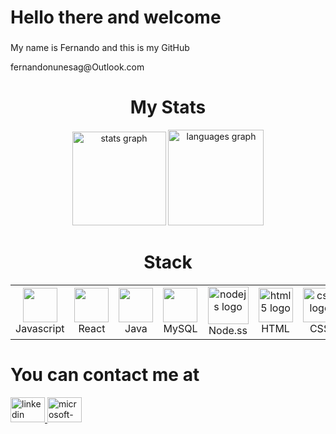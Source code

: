 <h1 align="left">Hello there and welcome</h2>

###

<p align="left">My name is Fernando and this is my GitHub</p>
<p align="left">fernandonunesag@Outlook.com</p>





<h1 align="center">My Stats</h2>



<div align="center">
  <img src="https://github-readme-stats.vercel.app/api?username=FernandoNunesAguiar&hide_title=false&hide_rank=false&show_icons=true&include_all_commits=true&count_private=true&disable_animations=false&theme=ayu-mirage&locale=en&hide_border=false&order=1" height="150" alt="stats graph"  />
  <img src="https://github-readme-stats.vercel.app/api/top-langs?username=FernandoNunesAguiar&locale=en&hide_title=false&layout=compact&card_width=320&langs_count=5&theme=ayu-mirage&hide_border=false&order=2" height="153" alt="languages graph"  />
</div>


<h1 align="center">Stack</h2>


<table align ="center" width="96">
  <tr>
    <td align="center" width="96">
      <img src="https://www.vectorlogo.zone/logos/javascript/javascript-icon.svg" width="55" height="55 alt="javascript logo"  />
      <br>Javascript
    </td>
    <td align="center" width="96">
      <img src="https://www.vectorlogo.zone/logos/reactjs/reactjs-icon.svg" width="55" height="55  alt="react logo"  />
      <br>React
    </td>
     <td align="center" width="96">
      <img src="https://techstack-generator.vercel.app/java-icon.svg" width="55" height="55 alt="java logo"  />
      <br>Java
     </td>
     <td align="center" width="96">
       <img src="https://techstack-generator.vercel.app/mysql-icon.svg"  width="55" height="55 alt="mysql logo""
         <br>MySQL
     </td>
     <td align="center" width="96">
      <img src="https://www.vectorlogo.zone/logos/nodejs/nodejs-ar21.svg" height="60" width="65" alt="nodejs logo"  />
       <br>Node.ss
     </td>
     <td align="center" width="96">
      <img src="https://www.vectorlogo.zone/logos/w3_html5/w3_html5-icon.svg" height="55" width="55" alt="html5 logo"  />
       <br>HTML
     </td>
     <td align="center" width="96">
        <img src="https://www.vectorlogo.zone/logos/w3_css/w3_css-icon.svg" width="55" height="55" alt="css logo"/>
       <br>CSS
     </td>
     <td align="center" width="96">
      <img src="https://www.vectorlogo.zone/logos/nextjs/nextjs-icon.svg" height="55" width="55" alt="nextjs logo" />
       <br>Next.js
     </td>
     <td align="center" width="96">
       <img src="https://www.vectorlogo.zone/logos/postgresql/postgresql-horizontal.svg" height="55" width="45" alt="postgres logo" />
       <br>PostgreSQL
     </td>
  </tr>
</table>


<h1 align="left">You can contact me at</h2>


<div align="left">
  <a href="https://www.linkedin.com/in/fernandonunesdeaguiar" target="_blank">
    <img src="https://raw.githubusercontent.com/maurodesouza/profile-readme-generator/master/src/assets/icons/social/linkedin/default.svg" width="55" height="40" alt="linkedin logo"  />
  </a>
  <a href="fernandonunesag@outlook.com" target="_blank">
    <img src="https://raw.githubusercontent.com/maurodesouza/profile-readme-generator/master/src/assets/icons/social/microsoft-outlook/default.svg" width="55" height="40" alt="microsoft-outlook logo"  />
  </a>
</div>

###
